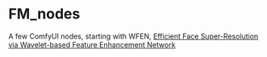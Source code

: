 # FM_nodes

A few ComfyUI nodes, starting with WFEN, [Efficient Face Super-Resolution via Wavelet-based Feature Enhancement Network](https://github.com/PRIS-CV/WFEN)
